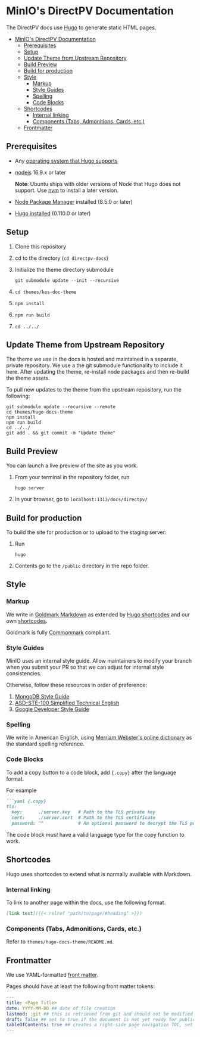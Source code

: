 # MinIO's DirectPV Documentation

The DirectPV docs use [Hugo](https://www.gohogo.io) to generate static HTML pages.

- [MinIO's DirectPV Documentation](#minios-directpv-documentation)
  - [Prerequisites](#prerequisites)
  - [Setup](#setup)
  - [Update Theme from Upstream Repository](#update-theme-from-upstream-repository)
  - [Build Preview](#build-preview)
  - [Build for production](#build-for-production)
  - [Style](#style)
    - [Markup](#markup)
    - [Style Guides](#style-guides)
    - [Spelling](#spelling)
    - [Code Blocks](#code-blocks)
  - [Shortcodes](#shortcodes)
    - [Internal linking](#internal-linking)
    - [Components (Tabs, Admonitions, Cards, etc.)](#components-tabs-admonitions-cards-etc)
  - [Frontmatter](#frontmatter)

## Prerequisites

- Any [operating system that Hugo supports](https://gohugo.io/installation/)
- [nodejs](https://nodejs.org/en/download/package-manager/) 16.9.x or later
 
  **Note**: Ubuntu ships with older versions of Node that Hugo does not support. Use [nvm](https://github.com/nvm-sh/nvm#installing-and-updating) to install a later version.
- [Node Package Manager](https://docs.npmjs.com/downloading-and-installing-node-js-and-npm) installed (8.5.0 or later)
- [Hugo installed](https://gohugo.io/installation/) (0.110.0 or later)

## Setup

1. Clone this repository
2. cd to the directory (`cd directpv-docs`)
3. Initialize the theme directory submodule

   ```
   git submodule update --init --recursive
   ```

4. `cd themes/kes-doc-theme`
5. `npm install`
6. `npm run build`
7. `cd ../../`
  
## Update Theme from Upstream Repository

The theme we use in the docs is hosted and maintained in a separate, private repository.
We use a the git submodule functionality to include it here.
After updating the theme, re-install node packages and then re-build the theme assets.

To pull new updates to the theme from the upstream repository, run the following:

```
git submodule update --recursive --remote
cd themes/hugo-docs-theme
npm install
npm run build
cd ../../
git add . && git commit -m "Update theme"
```

## Build Preview

You can launch a live preview of the site as you work.

1. From your terminal in the repository folder, run

   ```shell
   hugo server
   ```

2. In your browser, go to `localhost:1313/docs/directpv/`

## Build for production

To build the site for production or to upload to the staging server:

1. Run

   ```shell
   hugo
   ```

2. Contents go to the `/public` directory in the repo folder.

## Style

### Markup

We write in [Goldmark Markdown](https://github.com/yuin/goldmark/) as extended by [Hugo shortcodes](https://gohugo.io/content-management/shortcodes/) and our own [shortcodes](#shortcodes).

Goldmark is fully [Commonmark](https://commonmark.org/help/) compliant.

### Style Guides

MinIO uses an internal style guide.
Allow maintainers to modify your branch when you submit your PR so that we can adjust for internal style consistencies.

Otherwise, follow these resources in order of preference:

1. [MongoDB Style Guide](https://www.mongodb.com/docs/meta/style-guide/quickstart/)
2. [ASD-STE-100 Simplified Technical English](https://asd-ste100.org/STE_downloads.html#features16-x)
3. [Google Developer Style Guide](https://developers.google.com/style/)

### Spelling

We write in American English, using [Merriam Webster's online dictionary](https://www.merriam-webster.com/) as the standard spelling reference.

### Code Blocks

To add a copy button to a code block, add `{.copy}` after the language format.

For example

```md
```yaml {.copy}
tls:
  key:      ./server.key   # Path to the TLS private key
  cert:     ./server.cert  # Path to the TLS certificate
  password: ""             # An optional password to decrypt the TLS private key
```

The code block *must* have a valid language type for the copy function to work.

## Shortcodes

Hugo uses shortcodes to extend what is normally available with Markdown.

### Internal linking

To link to another page within the docs, use the following format.

```Markdown
[link text]({{< relref "path/to/page/#heading" >}})
```

### Components (Tabs, Admonitions, Cards, etc.)

Refer to `themes/hugo-docs-theme/README.md`.

## Frontmatter

We use YAML-formatted [front matter](https://gohugo.io/content-management/front-matter/).

<!---
We need to implement cascading front matter.
See https://gohugo.io/content-management/front-matter/#front-matter-cascade.
-->

Pages should have at least the following front matter tokens:

```yaml
---
title: <Page Title>
date: YYYY-MM-DD ## date of file creation
lastmod: :git ## this is retrieved from git and should not be modified
draft: false ## set to true if the document is not yet ready for publication
tableOfContents: true ## creates a right-side page navigation TOC, set to `false` if not needed
---
```
